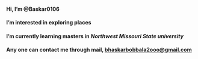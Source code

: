  #### Hi, I’m @Baskar0106
 
 #### I’m interested in exploring places
 
 #### I’m currently learning masters in ***Northwest Missouri State university***
 
 #### Any one can contact me through mail, bhaskarbobbala2ooo@gmail.com



